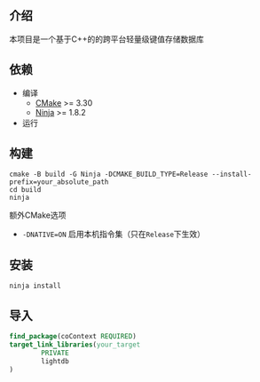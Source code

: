 ## 介绍

本项目是一个基于C++的的跨平台轻量级键值存储数据库

## 依赖

- 编译
    - [CMake](https://cmake.org) >= 3.30
    - [Ninja](https://ninja-build.org) >= 1.8.2
- 运行

## 构建

```shell
cmake -B build -G Ninja -DCMAKE_BUILD_TYPE=Release --install-prefix=your_absolute_path
cd build
ninja
```

额外CMake选项

- `-DNATIVE=ON` 启用本机指令集（只在`Release`下生效）

## 安装

```shell
ninja install
```

## 导入

```cmake
find_package(coContext REQUIRED)
target_link_libraries(your_target
        PRIVATE
        lightdb
)
```
